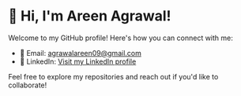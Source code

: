 # 👋 Hi, I'm Areen Agrawal!

Welcome to my GitHub profile! Here's how you can connect with me:

- 📧 Email: [agrawalareen09@gmail.com](mailto:agrawalareen09@gmail.com)
- 💼 LinkedIn: [Visit my LinkedIn profile](https://www.linkedin.com/in/areen-agrawal-523307250/)

Feel free to explore my repositories and reach out if you'd like to collaborate!

<!---
Areen-09/Areen-09 is a ✨ special ✨ repository because its `README.md` (this file) appears on your GitHub profile.
You can click the Preview link to take a look at your changes.
--->
